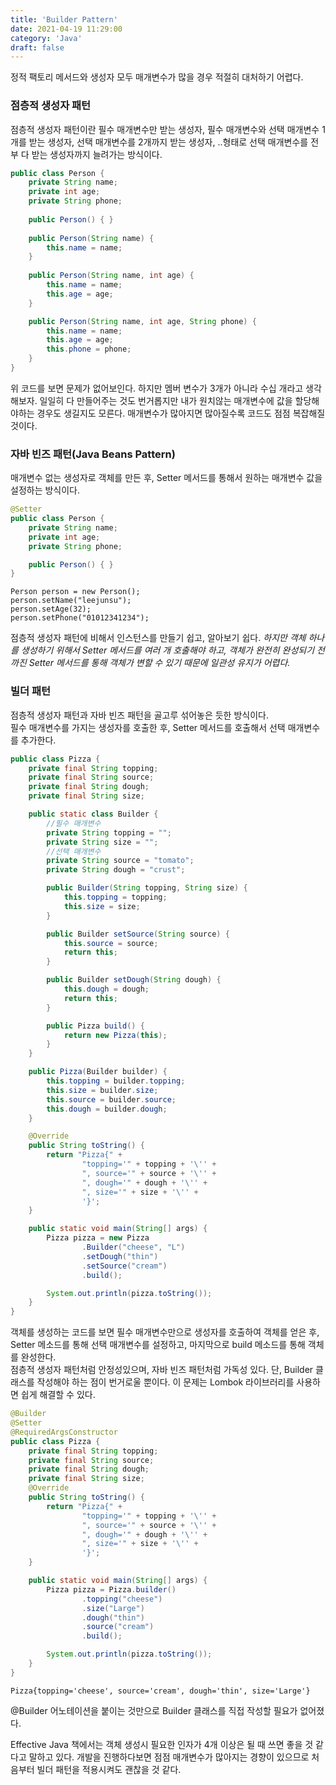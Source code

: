 ```yaml
---
title: 'Builder Pattern'
date: 2021-04-19 11:29:00
category: 'Java'
draft: false
---
```

정적 팩토리 메서드와 생성자 모두 매개변수가 많을 경우 적절히 대처하기 어렵다. 

### 점층적 생성자 패턴
점층적 생성자 패턴이란 필수 매개변수만 받는 생성자, 필수 매개변수와 선택 매개변수 1개를 받는 생성자, 선택 매개변수를 2개까지 받는 생성자, ..형태로 선택 매개변수를 전부 다 받는 생성자까지 늘려가는 방식이다.

```java
public class Person {
    private String name;
    private int age;
    private String phone;
    
    public Person() { }
    
    public Person(String name) {
        this.name = name;
    }
    
    public Person(String name, int age) {
        this.name = name;
        this.age = age;
    }

    public Person(String name, int age, String phone) {
        this.name = name;
        this.age = age;
        this.phone = phone;
    }
}
```
위 코드를 보면 문제가 없어보인다. 하지만 멤버 변수가 3개가 아니라 수십 개라고 생각해보자. 일일히 다 만들어주는 것도 번거롭지만 내가 원치않는 매개변수에 값을 할당해야하는 경우도 생길지도 모른다.
매개변수가 많아지면 많아질수록 코드도 점점 복잡해질 것이다.

### 자바 빈즈 패턴(Java Beans Pattern)
매개변수 없는 생성자로 객체를 만든 후, Setter 메서드를 통해서 원하는 매개변수 값을 설정하는 방식이다.

```java
@Setter
public class Person {
    private String name;
    private int age;
    private String phone;

    public Person() { }
}
```
```text
Person person = new Person();
person.setName("leejunsu");
person.setAge(32);
person.setPhone("01012341234");
```
점층적 생성자 패턴에 비해서 인스턴스를 만들기 쉽고, 알아보기 쉽다.
_하지만 객체 하나를 생성하기 위해서 Setter 메서드를 여러 개 호출해야 하고, 객체가 완전히 완성되기 전까진 Setter 메서드를 통해 객체가 변할 수 있기 때문에 일관성 유지가 어렵다._

### 빌더 패턴
점층적 생성자 패턴과 자바 빈즈 패턴을 골고루 섞어놓은 듯한 방식이다.  
필수 매개변수를 가지는 생성자를 호출한 후, Setter 메서드를 호출해서 선택 매개변수를 추가한다.
```java
public class Pizza {
    private final String topping;
    private final String source;
    private final String dough;
    private final String size;

    public static class Builder {
        //필수 매개변수
        private String topping = "";
        private String size = "";
        //선택 매개변수
        private String source = "tomato";
        private String dough = "crust";

        public Builder(String topping, String size) {
            this.topping = topping;
            this.size = size;
        }

        public Builder setSource(String source) {
            this.source = source;
            return this;
        }

        public Builder setDough(String dough) {
            this.dough = dough;
            return this;
        }

        public Pizza build() {
            return new Pizza(this);
        }
    }

    public Pizza(Builder builder) {
        this.topping = builder.topping;
        this.size = builder.size;
        this.source = builder.source;
        this.dough = builder.dough;
    }

    @Override
    public String toString() {
        return "Pizza{" +
                "topping='" + topping + '\'' +
                ", source='" + source + '\'' +
                ", dough='" + dough + '\'' +
                ", size='" + size + '\'' +
                '}';
    }

    public static void main(String[] args) {
        Pizza pizza = new Pizza
                .Builder("cheese", "L")
                .setDough("thin")
                .setSource("cream")
                .build();

        System.out.println(pizza.toString());
    }
}
```
객체를 생성하는 코드를 보면 필수 매개변수만으로 생성자를 호출하여 객체를 얻은 후, Setter 메소드를 통해 선택 매개변수를 설정하고, 마지막으로 build 메소드를 통해 객체를 완성한다.  
점층적 생성자 패턴처럼 안정성있으며, 자바 빈즈 패턴처럼 가독성 있다. 단, Builder 클래스를 작성해야 하는 점이 번거로울 뿐이다. 
이 문제는 Lombok 라이브러리를 사용하면 쉽게 해결할 수 있다. 
```java
@Builder
@Setter
@RequiredArgsConstructor
public class Pizza {
    private final String topping;
    private final String source;
    private final String dough;
    private final String size;
    @Override
    public String toString() {
        return "Pizza{" +
                "topping='" + topping + '\'' +
                ", source='" + source + '\'' +
                ", dough='" + dough + '\'' +
                ", size='" + size + '\'' +
                '}';
    }

    public static void main(String[] args) {
        Pizza pizza = Pizza.builder()
                .topping("cheese")
                .size("Large")
                .dough("thin")
                .source("cream")
                .build();

        System.out.println(pizza.toString());
    }
}
```
```text
Pizza{topping='cheese', source='cream', dough='thin', size='Large'}
```
@Builder 어노테이션을 붙이는 것만으로 Builder 클래스를 직접 작성할 필요가 없어졌다. 

Effective Java 책에서는 객체 생성시 필요한 인자가 4개 이상은 될 때 쓰면 좋을 것 같다고 말하고 있다.
개발을 진행하다보면 점점 매개변수가 많아지는 경향이 있으므로 처음부터 빌더 패턴을 적용시켜도 괜찮을 것 같다.